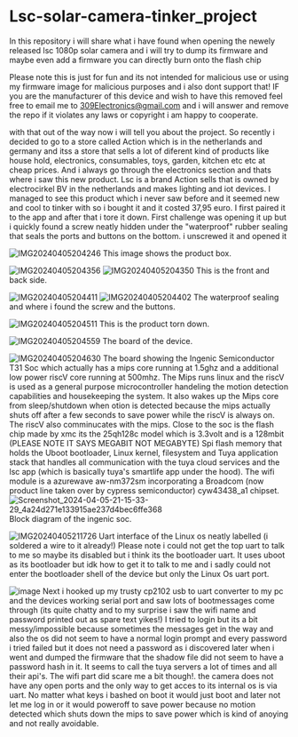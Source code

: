 # Lsc-solar-camera-tinker_project
In this repository i will share what i have found when opening the newely released lsc 1080p solar camera and i will try to dump its firmware and maybe even add a firmware you can directly burn onto the flash chip

Please note this is just for fun and its not intended for malicious use or using my firmware image for malicious purposes and i also dont support that! IF you are the manufacturer of this device and wish to have this removed feel free to email me to 309Electronics@gmail.com and i will answer and remove the repo if it violates any laws or copyright i am happy to cooperate.

with that out of the way now i will tell you about the project.
So recently i decided to go to a store called Action which is in the netherlands and germany and itss a store that sells a lot of diferent kind of products like house hold, electronics, consumables, toys, garden, kitchen etc etc at cheap prices. And i always go through the electronics section and thats where i saw this new product. Lsc is a brand Action sells that is owned by electrocirkel BV in the netherlands and makes lighting and iot devices. I managed to see this product which i never saw before and it seemed new and cool to tinker with so i bought it and it costed 37,95 euro. I first paired it to the app and after that i tore it down. First challenge was opening it up but i quickly found a screw neatly hidden under the "waterproof" rubber sealing that seals the ports and buttons on the bottom. i unscrewed it and opened it 

![IMG20240405204246](https://github.com/RX309Electronics/Lsc-solar-camera-tinker_project/assets/114357631/30715905-8020-493a-9cb5-4a730b3f65ec)
This image shows the product box.


![IMG20240405204356](https://github.com/RX309Electronics/Lsc-solar-camera-tinker_project/assets/114357631/5bce3bdd-f19b-40bc-a4bf-6bda1f9fc7eb)
![IMG20240405204350](https://github.com/RX309Electronics/Lsc-solar-camera-tinker_project/assets/114357631/7cc7b516-69b7-4c06-9cfc-cb9599c9783c)
This is the front and back side.


![IMG20240405204411](https://github.com/RX309Electronics/Lsc-solar-camera-tinker_project/assets/114357631/b7fb34d2-a296-431c-88de-989d1d944475)
![IMG20240405204402](https://github.com/RX309Electronics/Lsc-solar-camera-tinker_project/assets/114357631/f362a0d4-fcc2-4b70-9a15-7c63939ee06b)
The waterproof sealing and where i found the screw and the buttons.


![IMG20240405204511](https://github.com/RX309Electronics/Lsc-solar-camera-tinker_project/assets/114357631/067385e1-bab2-4ee0-bedf-a6e99f4bacd5)
This is the product torn down.


![IMG20240405204559](https://github.com/RX309Electronics/Lsc-solar-camera-tinker_project/assets/114357631/043e1ddb-e373-44b8-96fa-8ead36223585)
The board of the device.


![IMG20240405204630](https://github.com/RX309Electronics/Lsc-solar-camera-tinker_project/assets/114357631/4e0f71f4-22af-4476-883b-c91f75bbf9d0)
The board showing the Ingenic Semiconductor T31 Soc which actually has a mips core running at 1.5ghz and a additional low power riscV core running at 500mhz. The Mips runs linux and the riscV is used as a general purpose microcontroller handeling the motion detection capabilities and housekeeping the system. It also wakes up the Mips core from sleep/shutdown when  otion is detected because the mips actually shuts off after a few seconds to save power while the riscV is always on. The riscV also comminucates with the mips. Close to the soc is the flash chip made by xmc its the 25qh128c model which is 3.3volt and is a 128mbit (PLEASE NOTE IT SAYS MEGABIT NOT MEGABYTE) Spi flash memory that holds the Uboot bootloader, Linux kernel, filesystem and Tuya application stack that handles all communication with the tuya cloud services and the lsc app (which is basically tuya's smartlife app under the hood). The wifi module is a azurewave aw-nm372sm incorporating a Broadcom (now product line taken over by cypress semiconductor) cyw43438_a1 chipset.
![Screenshot_2024-04-05-21-15-33-29_4a24d271e133915ae237d4bec6ffe368](https://github.com/RX309Electronics/Lsc-solar-camera-tinker_project/assets/114357631/597c9342-05f8-47c4-82f6-60e2866e8bd1)
Block diagram of the ingenic soc.


![IMG20240405211726](https://github.com/RX309Electronics/Lsc-solar-camera-tinker_project/assets/114357631/aa1a4e0e-440a-4b58-ae16-d3f22ec3cefa)
Uart interface of the Linux os neatly labelled (i soldered a wire to it already!) Please note i could not get the top uart to talk to me so maybe its disabled but i think its the bootloader uart. It uses uboot as its bootloader but idk how to get it to talk to me and i sadly could not enter the bootloader shell of the device but only the Linux Os uart port. 


![image](https://github.com/RX309Electronics/Lsc-solar-camera-tinker_project/assets/114357631/11be442c-83b7-4088-827c-0ae063f12bb2)
Next i hooked up my trusty cp2102 usb to uart converter to my pc and the devices working serial port and saw lots of bootmessages come through (its quite chatty and to my surprise i saw the wifi name and password printed out as spare text yikes!)  I tried to login but its a bit messy/impossible because sometimes the messages get in the way and also the os did not seem to have a normal login prompt and every password i tried failed but it does not need a password as i discovered later when i went and dumped the firmware that the shadow file did not seem to have a password hash in it. It seems to call the tuya servers a lot of times and all their api's. The wifi part did scare me a bit though!. the camera does not have any open ports and the only way to get acces to its internal os is via uart. No matter what keys i bashed on boot it would just boot and later not let me log in or it would poweroff to save power because no motion detected which shuts down the mips to save power which is kind of anoying and not really avoidable. 


